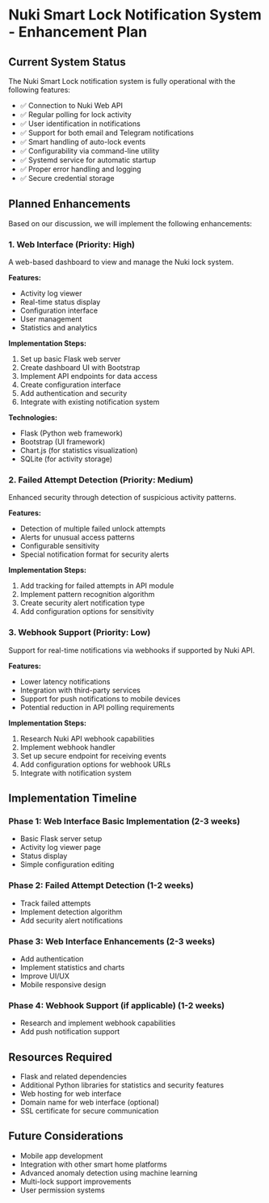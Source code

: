 # Nuki Smart Lock Notification System - Enhancement Plan

## Current System Status

The Nuki Smart Lock notification system is fully operational with the following features:

- ✅ Connection to Nuki Web API
- ✅ Regular polling for lock activity
- ✅ User identification in notifications
- ✅ Support for both email and Telegram notifications
- ✅ Smart handling of auto-lock events
- ✅ Configurability via command-line utility
- ✅ Systemd service for automatic startup
- ✅ Proper error handling and logging
- ✅ Secure credential storage

## Planned Enhancements

Based on our discussion, we will implement the following enhancements:

### 1. Web Interface (Priority: High)

A web-based dashboard to view and manage the Nuki lock system.

**Features:**
- Activity log viewer
- Real-time status display
- Configuration interface
- User management
- Statistics and analytics

**Implementation Steps:**
1. Set up basic Flask web server
2. Create dashboard UI with Bootstrap
3. Implement API endpoints for data access
4. Create configuration interface
5. Add authentication and security
6. Integrate with existing notification system

**Technologies:**
- Flask (Python web framework)
- Bootstrap (UI framework)
- Chart.js (for statistics visualization)
- SQLite (for activity storage)

### 2. Failed Attempt Detection (Priority: Medium)

Enhanced security through detection of suspicious activity patterns.

**Features:**
- Detection of multiple failed unlock attempts
- Alerts for unusual access patterns
- Configurable sensitivity
- Special notification format for security alerts

**Implementation Steps:**
1. Add tracking for failed attempts in API module
2. Implement pattern recognition algorithm
3. Create security alert notification type
4. Add configuration options for sensitivity

### 3. Webhook Support (Priority: Low)

Support for real-time notifications via webhooks if supported by Nuki API.

**Features:**
- Lower latency notifications
- Integration with third-party services
- Support for push notifications to mobile devices
- Potential reduction in API polling requirements

**Implementation Steps:**
1. Research Nuki API webhook capabilities
2. Implement webhook handler
3. Set up secure endpoint for receiving events
4. Add configuration options for webhook URLs
5. Integrate with notification system

## Implementation Timeline

### Phase 1: Web Interface Basic Implementation (2-3 weeks)
- Basic Flask server setup
- Activity log viewer page
- Status display
- Simple configuration editing

### Phase 2: Failed Attempt Detection (1-2 weeks)
- Track failed attempts
- Implement detection algorithm
- Add security alert notifications

### Phase 3: Web Interface Enhancements (2-3 weeks)
- Add authentication
- Implement statistics and charts
- Improve UI/UX
- Mobile responsive design

### Phase 4: Webhook Support (if applicable) (1-2 weeks)
- Research and implement webhook capabilities
- Add push notification support

## Resources Required

- Flask and related dependencies
- Additional Python libraries for statistics and security features
- Web hosting for web interface
- Domain name for web interface (optional)
- SSL certificate for secure communication

## Future Considerations

- Mobile app development
- Integration with other smart home platforms
- Advanced anomaly detection using machine learning
- Multi-lock support improvements
- User permission systems
